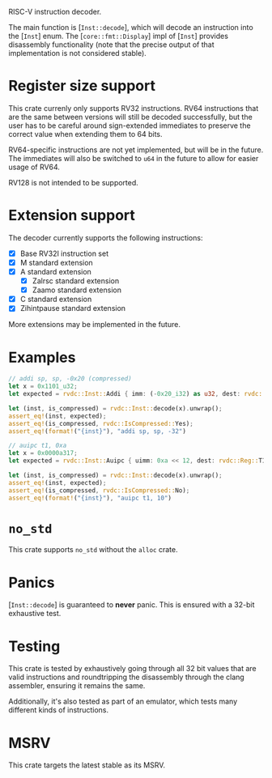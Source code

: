 RISC-V instruction decoder.

The main function is [`Inst::decode`], which will decode an instruction into the [`Inst`] enum.
The [`core::fmt::Display`] impl of [`Inst`] provides disassembly functionality
(note that the precise output of that implementation is not considered stable).

# Register size support

This crate currenly only supports RV32 instructions.
RV64 instructions that are the same between versions will still be decoded successfully, but the user
has to be careful around sign-extended immediates to preserve the correct value when extending them to 64 bits.

RV64-specific instructions are not yet implemented, but will be in the future.
The immediates will also be switched to `u64` in the future to allow for easier usage of RV64.

RV128 is not intended to be supported.

# Extension support

The decoder currently supports the following instructions:

- [x] Base RV32I instruction set
- [x] M standard extension
- [x] A standard extension
  - [x] Zalrsc standard extension
  - [x] Zaamo standard extension
- [x] C standard extension
- [x] Zihintpause standard extension

More extensions may be implemented in the future.

# Examples

```rust
// addi sp, sp, -0x20 (compressed)
let x = 0x1101_u32;
let expected = rvdc::Inst::Addi { imm: (-0x20_i32) as u32, dest: rvdc::Reg::SP, src1: rvdc::Reg::SP };

let (inst, is_compressed) = rvdc::Inst::decode(x).unwrap();
assert_eq!(inst, expected);
assert_eq!(is_compressed, rvdc::IsCompressed::Yes);
assert_eq!(format!("{inst}"), "addi sp, sp, -32")
```

```rust
// auipc t1, 0xa
let x = 0x0000a317;
let expected = rvdc::Inst::Auipc { uimm: 0xa << 12, dest: rvdc::Reg::T1 };

let (inst, is_compressed) = rvdc::Inst::decode(x).unwrap();
assert_eq!(inst, expected);
assert_eq!(is_compressed, rvdc::IsCompressed::No);
assert_eq!(format!("{inst}"), "auipc t1, 10")
```

# `no_std`

This crate supports `no_std` without the `alloc` crate.

# Panics

[`Inst::decode`] is guaranteed to **never** panic. This is ensured with a 32-bit exhaustive test.

# Testing

This crate is tested by exhaustively going through all 32 bit values that are valid instructions and roundtripping the disassembly through the clang assembler, ensuring it remains the same.

Additionally, it's also tested as part of an emulator, which tests many different kinds of instructions.

# MSRV

This crate targets the latest stable as its MSRV.
